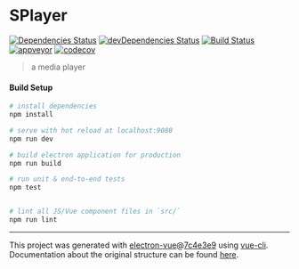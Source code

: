 # SPlayer
[![Dependencies Status](https://david-dm.org/chiflix/splayerx/status.svg)](https://david-dm.org/chiflix/splayerx)
[![devDependencies Status](https://david-dm.org/chiflix/splayerx/dev-status.svg)](https://david-dm.org/chiflix/splayerx?type=dev)
[![Build Status](https://travis-ci.org/chiflix/splayerx.svg?branch=master)](https://travis-ci.org/chiflix/splayerx)
[![appveyor](https://ci.appveyor.com/api/projects/status/32r7s2skrgm9ubva?svg=true)](https://ci.appveyor.com/api/projects/status/32r7s2skrgm9ubva?svg=true)
[![codecov](https://codecov.io/gh/chiflix/splayerx/branch/master/graph/badge.svg)](https://codecov.io/gh/chiflix/splayerx)

> a media player

#### Build Setup

``` bash
# install dependencies
npm install

# serve with hot reload at localhost:9080
npm run dev

# build electron application for production
npm run build

# run unit & end-to-end tests
npm test


# lint all JS/Vue component files in `src/`
npm run lint

```

---

This project was generated with [electron-vue](https://github.com/SimulatedGREG/electron-vue)@[7c4e3e9](https://github.com/SimulatedGREG/electron-vue/tree/7c4e3e90a772bd4c27d2dd4790f61f09bae0fcef) using [vue-cli](https://github.com/vuejs/vue-cli). Documentation about the original structure can be found [here](https://simulatedgreg.gitbooks.io/electron-vue/content/index.html).
